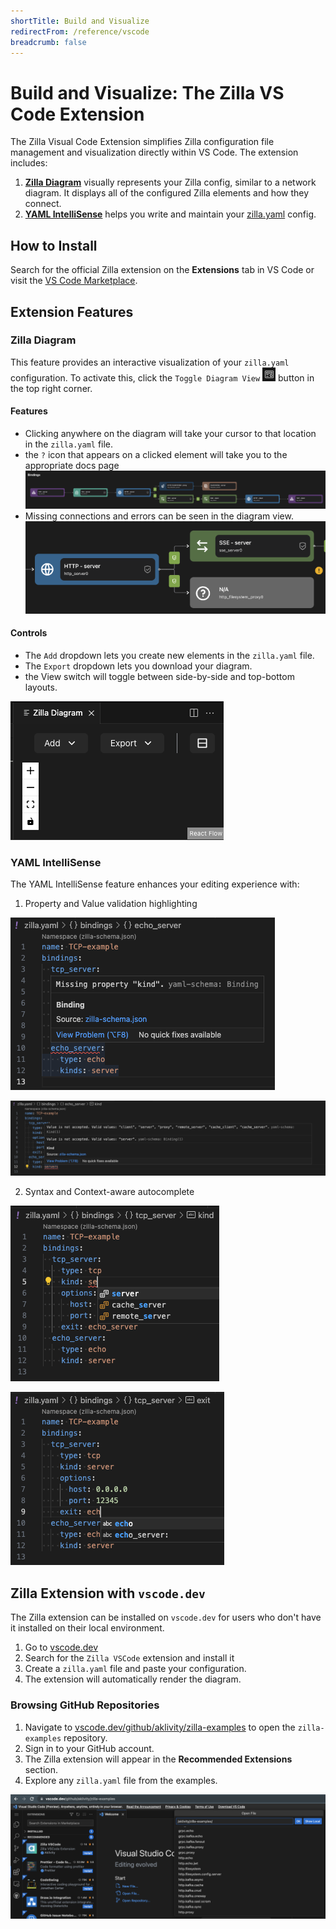 ```yaml
---
shortTitle: Build and Visualize
redirectFrom: /reference/vscode
breadcrumb: false
---
```


# Build and Visualize: The Zilla VS Code Extension

The Zilla Visual Code Extension simplifies Zilla configuration file management and visualization directly within VS Code. The extension includes:

1. [**Zilla Diagram**](#zilla-diagram) visually represents your Zilla config, similar to a network diagram. It displays all of the configured Zilla elements and how they connect.
2. [**YAML IntelliSense**](#yaml-intellisense) helps you write and maintain your [zilla.yaml](../../reference/config/overview.md) config.

## How to Install

Search for the official Zilla extension on the **Extensions** tab in VS Code or visit the [VS Code Marketplace](https://marketplace.visualstudio.com/items?itemName=aklivity.zilla-vscode-ext).

## Extension Features

### Zilla Diagram

This feature provides an interactive visualization of your `zilla.yaml` configuration. To activate this, click the `Toggle Diagram View` ![Toggle Diagram View](./toggle.png) button in the top right corner.

#### Features

- Clicking anywhere on the diagram will take your cursor to that location in the `zilla.yaml` file.
- the `?` icon that appears on a clicked element will take you to the appropriate docs page
 ![diagram](./diagram.png)
- Missing connections and errors can be seen in the diagram view.
 ![diagram error](./diagram_error.png)

#### Controls

- The `Add` dropdown lets you create new elements in the `zilla.yaml` file.
- The `Export` dropdown lets you download your diagram.
- the View switch will toggle between side-by-side and top-bottom layouts.

![diagram controls](./diagram_controls.png)

### YAML IntelliSense

The YAML IntelliSense feature enhances your editing experience with:

1. Property and Value validation highlighting

![Property Highlighting](./property_highlight.png)

![Value Highlighting](./value_highlight.png)

2. Syntax and Context-aware autocomplete

![Syntax Autocomplete](./syntax_autocomplete.png)

![Context Autocomplete](./context_autocomplete.png)

## Zilla Extension with `vscode.dev`

The Zilla extension can be installed on `vscode.dev` for users who don't have it installed on their local environment.

1. Go to [vscode.dev](https://vscode.dev/)
2. Search for the `Zilla VSCode` extension and install it
3. Create a `zilla.yaml` file and paste your configuration.
4. The extension will automatically render the diagram.

### Browsing GitHub Repositories

1. Navigate to [vscode.dev/github/aklivity/zilla-examples](https://vscode.dev/github/aklivity/zilla-examples) to open the `zilla-examples` repository.
2. Sign in to your GitHub account.
3. The Zilla extension will appear in the **Recommended Extensions** section.
4. Explore any `zilla.yaml` file from the examples.

![vscode.dev](./online_extension.png)
